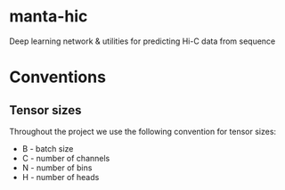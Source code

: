 # manta-hic
Deep learning network &amp; utilities for predicting Hi-C data from sequence

# Conventions 

## Tensor sizes 

Throughout the project we use the following convention for tensor sizes: 

* B - batch size 
* C - number of channels
* N - number of bins 
* H - number of heads
